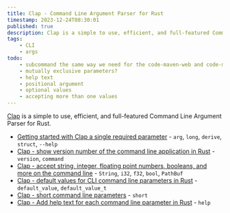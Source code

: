 ```yaml
---
title: Clap - Command Line Argument Parser for Rust
timestamp: 2023-12-24T08:30:01
published: true
description: Clap is a simple to use, efficient, and full-featured Command Line Argument Parser for Rustlang.
tags:
    - CLI
    - args
todo:
    - subcommand the same way we need for the code-maven-web and code-maven-sendgrid that have different options
    - mutually exclusive parameters?
    - help text
    - positional argument
    - optional values
    - accepting more than one values
---
```


[Clap](https://crates.io/crates/clap) is a simple to use, efficient, and full-featured Command Line Argument Parser for Rust.

* [Getting started with Clap a single required parameter](/clap-simple) - `arg`, `long`, `derive`, `struct`, `--help`
* [Clap - show version number of the command line application in Rust](/clap-show-version-number) - `version`, `command`
* [Clap - accept string, integer, floating point numbers, booleans, and more on the command line](/clap-strings-numbers-float) - `String`, `i32`, `f32`, `bool`, `PathBuf`
* [Clap - default values for CLI command line parameters in Rust](/clap-default-values) - `default_value`, `default_value_t`
* [Clap - short command line parameters](/clap-short) - `short`
* [Clap - Add help text for each command line parameter in Rust](/clap-help-text) - `help`
